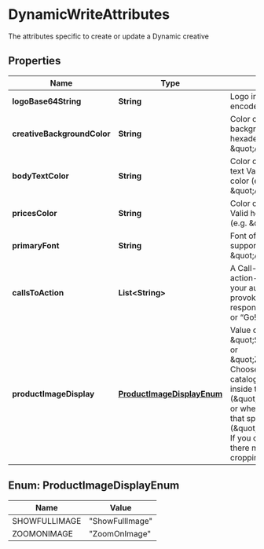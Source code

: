 

# DynamicWriteAttributes

The attributes specific to create or update a Dynamic creative

## Properties

| Name | Type | Description | Notes |
|------------ | ------------- | ------------- | -------------|
|**logoBase64String** | **String** | Logo image as a base-64 encoded string |  |
|**creativeBackgroundColor** | **String** | Color of the creative&#39;s background  Valid hexadecimal RGB color (e.g. \&quot;AB00FF\&quot;) |  [optional] |
|**bodyTextColor** | **String** | Color of the creative&#39;s body text  Valid hexadecimal RGB color (e.g. \&quot;AB00FF\&quot;) |  |
|**pricesColor** | **String** | Color of the creative&#39;s prices  Valid hexadecimal RGB color (e.g. \&quot;AB00FF\&quot;) |  |
|**primaryFont** | **String** | Font of the primary font  Valid supported font like \&quot;Arial\&quot; |  [optional] |
|**callsToAction** | **List&lt;String&gt;** | A Call-to-Action (CTA) is an action-driven instruction to your audience intended to provoke an immediate  response, such as “Buy now” or “Go!”. |  |
|**productImageDisplay** | [**ProductImageDisplayEnum**](#ProductImageDisplayEnum) | Value can be \&quot;ShowFullImage\&quot; or \&quot;ZoomOnImage\&quot;. Choose whether your product catalog images should fit inside the allocated  space (\&quot;ShowFullImage\&quot;) or whether they should fill that space (\&quot;ZoomOnImage\&quot;). If you choose ZoomOnImage, there may be some  image cropping. |  |



## Enum: ProductImageDisplayEnum

| Name | Value |
|---- | -----|
| SHOWFULLIMAGE | &quot;ShowFullImage&quot; |
| ZOOMONIMAGE | &quot;ZoomOnImage&quot; |



